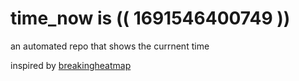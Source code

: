 # time_now is (( 1691546400749 ))

an automated repo that shows the currnent time

inspired by [breakingheatmap](https://github.com/breakingheatmap/breakingheatmap)